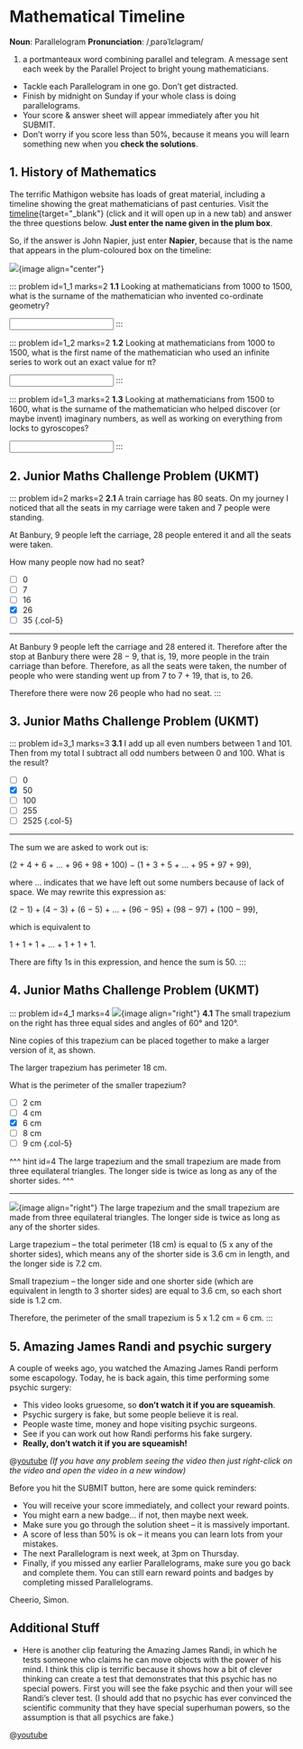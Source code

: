 # Mathematical Timeline

<div class="dictionary">

__Noun__: Parallelogram
__Pronunciation__: /ˌparəˈlɛləɡram/

1. a portmanteaux word combining parallel and telegram. A message sent each
week by the Parallel Project to bright young mathematicians.

</div>

*	Tackle each Parallelogram in one go. Don’t get distracted.
*	Finish by midnight on Sunday if your whole class is doing parallelograms.
*	Your score & answer sheet will appear immediately after you hit SUBMIT.
*	Don’t worry if you score less than 50%, because it means you will learn something new when you __check the solutions__.


## 1. History of Mathematics

The terrific Mathigon website has loads of great material, including a timeline showing the great mathematicians of past centuries. Visit the [timeline](https://mathigon.org/timeline){target="_blank"} (click and it will open up in a new tab) and answer the three questions below. __Just enter the name given in the plum box__.

So, if the answer is John Napier, just enter __Napier__, because that is the name that appears in the plum-coloured box on the timeline:

![](/resources/8-29-mathematical-timeline/1-napier.png){image align="center"}

::: problem id=1_1 marks=2
__1.1__ Looking at mathematicians from 1000 to 1500, what is the surname of the mathematician who invented co-ordinate geometry?

<input type="text" solution="ORESME"/>
:::

::: problem id=1_2 marks=2
__1.2__ Looking at mathematicians from 1000 to 1500, what is the first name of the mathematician who used an infinite series to work out an exact value for π?

<input type="text" solution="MADHAVA"/>
:::

::: problem id=1_3 marks=2
__1.3__ Looking at mathematicians from 1500 to 1600, what is the surname of the mathematician who helped discover (or maybe invent) imaginary numbers, as well as working on everything from locks to gyroscopes?

<input type="text" solution="CARDANO"/>
:::


## 2. Junior Maths Challenge Problem (UKMT)
<!--- 2018 (2) --->

::: problem id=2 marks=2
__2.1__ A train carriage has 80 seats. On my journey I noticed that all the seats in my carriage were taken and 7 people were standing.  

At Banbury, 9 people left the carriage, 28 people entered it and all the seats were taken.  

How many people now had no seat?

* [ ] 0
* [ ] 7
* [ ] 16
* [x] 26
* [ ] 35
{.col-5}

---

At Banbury 9 people left the carriage and 28 entered it. Therefore after the stop at Banbury there were 28 − 9, that is, 19, more people in the train carriage than before. Therefore, as all the seats were taken, the number of people who were standing went up from 7 to 7 + 19, that is, to 26.  

Therefore there were now 26 people who had no seat.
:::


## 3. Junior Maths Challenge Problem (UKMT)
<!--- 2017 (17) --->

::: problem id=3_1 marks=3
__3.1__ I add up all even numbers between 1 and 101. Then from my total I subtract all odd numbers between 0 and 100. What is the result?

* [ ] 0
* [x] 50
* [ ] 100
* [ ] 255
* [ ] 2525
{.col-5}

---

The sum we are asked to work out is:  

(2 + 4 + 6 + ... + 96 + 98 + 100) − (1 + 3 + 5 + ... + 95 + 97 + 99),  

where ... indicates that we have left out some numbers because of lack of space. We may rewrite this expression as:  

(2 − 1) + (4 − 3) + (6 − 5) + ... + (96 − 95) + (98 − 97) + (100 − 99),  

which is equivalent to  

1 + 1 + 1 + ... + 1 + 1 + 1.  

There are fifty 1s in this expression, and hence the sum is 50.
:::


## 4. Junior Maths Challenge Problem (UKMT)
<!--- 2017 (21) --->

::: problem id=4_1 marks=4
![](/resources/8-29-mathematical-timeline/4-trapezium.png){image align="right"}
__4.1__ The small trapezium on the right has three equal sides and angles of 60° and 120°.  

Nine copies of this trapezium can be placed together to make a larger version of it, as shown.  

The larger trapezium has perimeter 18 cm.  

What is the perimeter of the smaller trapezium?

* [ ] 2 cm
* [ ] 4 cm
* [x] 6 cm
* [ ] 8 cm
* [ ] 9 cm
{.col-5}

^^^ hint id=4
The large trapezium and the small trapezium are made from three equilateral triangles. The longer side is twice as long as any of the shorter sides.
^^^

---

![](/resources/8-29-mathematical-timeline/4-trapezium-answer.png){image align="right"}
The large trapezium and the small trapezium are made from three equilateral triangles. The longer side is twice as long as any of the shorter sides.  

Large trapezium – the total perimeter (18 cm) is equal to (5 x any of the shorter sides), which means any of the shorter side is 3.6 cm in length, and the longer side is 7.2 cm.  

Small trapezium – the longer side and one shorter side (which are equivalent in length to 3 shorter sides) are equal to 3.6 cm, so each short side is 1.2 cm.  

Therefore, the perimeter of the small trapezium is 5 x 1.2 cm = 6 cm.
:::


## 5. Amazing James Randi and psychic surgery

A couple of weeks ago, you watched the Amazing James Randi perform some
escapology. Today, he is back again, this time performing some psychic surgery:
*	This video looks gruesome, so __don’t watch it if you are squeamish__.
*	Psychic surgery is fake, but some people believe it is real.
*	People waste time, money and hope visiting psychic surgeons.
*	See if you can work out how Randi performs his fake surgery.
*	__Really, don’t watch it if you are squeamish!__

@[youtube](LjF1sUZEy2U?rel=0) _(If you have any problem seeing the video then just right-click on the video and open the video in a new window)_


Before you hit the SUBMIT button, here are some quick reminders:

*	You will receive your score immediately, and collect your reward points.
*	You might earn a new badge... if not, then maybe next week.
*	Make sure you go through the solution sheet – it is massively important.
*	A score of less than 50% is ok – it means you can learn lots from your mistakes.
*	The next Parallelogram is next week, at 3pm on Thursday.
*	Finally, if you missed any earlier Parallelograms, make sure you go back and complete them. You can still earn reward points and badges by completing missed Parallelograms.

Cheerio,
Simon.


## Additional Stuff

* Here is another clip featuring the Amazing James Randi, in which he tests someone who claims he can move objects with the power of his mind. I think this clip is terrific because it shows how a bit of clever thinking can create a test that demonstrates that this psychic has no special powers. First you will see the fake psychic and then your will see Randi’s clever test. (I should add that no psychic has ever convinced the scientific community that they have special superhuman powers, so the assumption is that all psychics are fake.)

@[youtube](7CASghTzNhc?rel=0&start=25)
